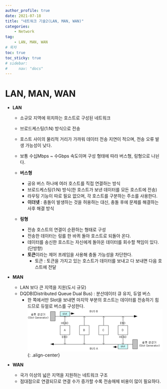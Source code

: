 ```yaml
---
author_profile: true
date: 2021-07-18
title: "네트워크 기술2(LAN, MAN, WAN)"
categories: 
    - Network
tag: 
    - LAN, MAN, WAN
# 목차
toc: true  
toc_sticky: true 
# sidebar:
#     nav: "docs"
---
```


# LAN, MAN, WAN

- **LAN**
    - 소규모 지역에 위치하는 호스트로 구성된 네트워크
    - 브로드케스팅(1:N) 방식으로 전송
    - 호스트 사이의 물리적 거리가 가까워 데이터 전송 지연이 적으며, 전송 오류 발생 가능성이 낮다.
    - 보통 수십Mbps ~ 수Gbps 속도이며 구성 형태에 따라 버스형, 링형으로 나뉜다.
    - **버스형**
        - 공유 버스 하나에 여러 호스트를 직접 연결하는 방식
        - 브로드케스팅(1:N) 방식(한 호스트가 보낸 데이터를 모든 호스트에 전송)
        - 라우팅 기능이 따로 필요 없으며, 각 호스트를 구분하는 주소를 사용한다.
        - **이더넷** : 충돌이 발생하는 것을 허용하는 대신, 충돌 후에 문제를 해결하는 사후 해결 방식

    - **링형**
        - 전송 호스트의 연결이 순환하는 형태로 구성
        - 전송한 데이터는 링를 한 바퀴 돌아 호스트로 되돌아 온다.
        - 데이터를 송신한 호스트는 자신에게 돌아온 데이터를 회수할 책임이 있다.(단방향) 
        - **토큰**이라는 제어 프레임을 사용해 충돌 가능성을 차단한다.
            - 토큰 : 토큰을 가지고 있는 호스트가 데이터를 보내고 다 보내면 다음 호스트에 전달

- **MAN**
    - LAN 보다 큰 지역을 지원(도시 규모)
    - DQDB(Distributed Queue Dual Bus) : 분산데이터 큐 유지, 듀얼 버스
        - 한 쪽에서만 Slot을 보내면 마지막 부분의 호스트는 데이터를 전송하기 힘드므로 듀얼로 버스를 구성한다.
        ![DQDB](/assets/images/2021-07-19/DQDB.PNG){: .align-center}

- **WAN**
    - 국가 이상의 넓은 지역을 지원하는 네트워크 구조
    - 점대점으로 연결되므로 연결 수가 증가할 수록 전송매체 비용이 많이 필요하다.

    